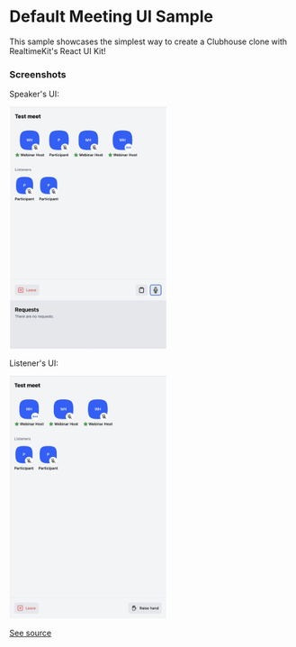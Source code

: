 # Default Meeting UI Sample

This sample showcases the simplest way to create a Clubhouse clone with RealtimeKit's React UI Kit!

### Screenshots

Speaker's UI:

<img src="./docs/screenshot-speaker.png" width="280" alt="A screenshot of the clubhouse sample for the speaker" />

Listener's UI:

<img src="./docs/screenshot-listener.png" width="280" alt="A screenshot of the clubhouse sample for the listener" />

[See source](./src/App.tsx)
